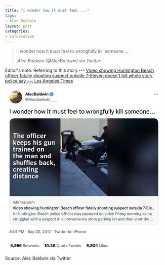 ```yaml
---
title: "I wonder how it must feel ..."
tags:
- Alec Baldwin
layout: post
categories:
- information
---
```


> I wonder how it must feel to wrongfully kill someone ...
>
> <cite>Alec Baldwin (@AlecBaldwin) via Twitter</cite>

Editor's note: Referring to this story --- [Video showing Huntington Beach officer fatally shooting suspect outside 7-Eleven doesn't tell whole story, police say --- Los Angeles Times](https://www.latimes.com/local/lanow/la-me-ln-hb-cop-shooting-video-20170922-story.html)

![I wonder how it must feel to wrongfully kill someone](/assets/img/20170922-alec-baldwin.png)

Source: Alec Baldwin via Twitter
